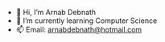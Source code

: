 - 👋 Hi, I’m Arnab Debnath
- 🌱 I’m currently learning Computer Science
- 📫 Email: arnabdebnath@hotmail.com

<!---
arnabdebnath208/arnabdebnath208 is a ✨ special ✨ repository because its `README.md` (this file) appears on your GitHub profile.
You can click the Preview link to take a look at your changes.
--->
